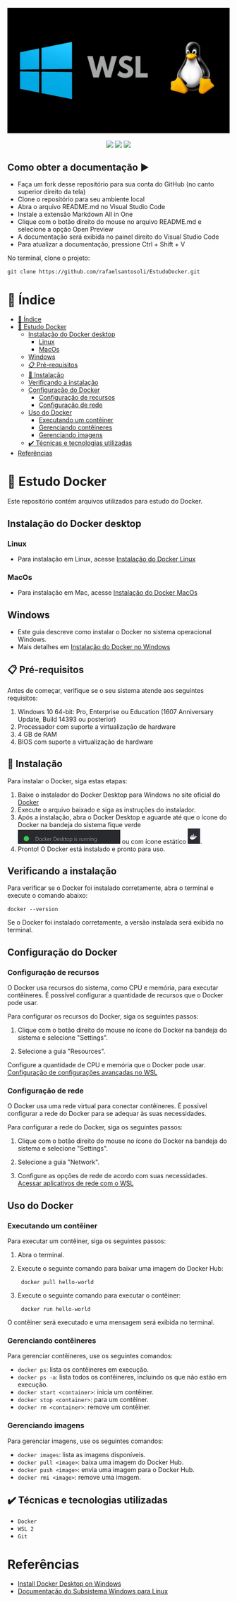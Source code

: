 ![Docker + WSL + Linux](/Imagens/template.jpg)


<p align="center">
<img src="http://img.shields.io/static/v1?label=STATUS&message=EM%20DESENVOLVIMENTO&color=GREEN&style=for-the-badge"/>
<img src="http://img.shields.io/static/v1?label=Docker&message=v4.20.1&color=blue&style=for-the-badge"/>
<img src="http://img.shields.io/static/v1?label=WSL&message=2&color=green&style=for-the-badge"/>
</p>

## Como obter a documentação :arrow_forward:

- Faça um fork desse repositório para sua conta do GitHub (no canto superior direito da tela)
- Clone o repositório para seu ambiente local
- Abra o arquivo README.md no Visual Studio Code
- Instale a extensão Markdown All in One
- Clique com o botão direito do mouse no arquivo README.md e selecione a opção Open Preview
- A documentação será exibida no painel direito do Visual Studio Code
- Para atualizar a documentação, pressione Ctrl + Shift + V


No terminal, clone o projeto: 

    git clone https://github.com/rafaelsantosoli/EstudoDocker.git


# 📖 Índice

- [📖 Índice](#-índice)
- [🚀 Estudo Docker](#-estudo-docker)
  - [Instalação do Docker desktop](#instalação-do-docker-desktop)
    - [Linux](#linux)
    - [MacOs](#macos)
  - [Windows](#windows)
  - [📋 Pré-requisitos](#-pré-requisitos)
  - [🔧 Instalação](#-instalação)
  - [Verificando a instalação](#verificando-a-instalação)
  - [Configuração do Docker](#configuração-do-docker)
    - [Configuração de recursos](#configuração-de-recursos)
    - [Configuração de rede](#configuração-de-rede)
  - [Uso do Docker](#uso-do-docker)
    - [Executando um contêiner](#executando-um-contêiner)
    - [Gerenciando contêineres](#gerenciando-contêineres)
    - [Gerenciando imagens](#gerenciando-imagens)
  - [✔️ Técnicas e tecnologias utilizadas](#️-técnicas-e-tecnologias-utilizadas)
- [Referências](#referências)



# 🚀 Estudo Docker

Este repositório contém arquivos utilizados para estudo do Docker.


## Instalação do Docker desktop 

### Linux

- Para instalação em Linux, acesse [Instalação do Docker Linux](/1%20-%20Introdução/8%20-%20Instalação%20do%20docker%20no%20linux.txt)

### MacOs

- Para instalação em Mac, acesse [Instalação do Docker MacOs](/1%20-%20Introdução/7%20-%20Instalação%20docker%20no%20mac.txt)

## Windows
- Este guia descreve como instalar o Docker no sistema operacional Windows.
- Mais detalhes em [Instalação do Docker no Windows](/1%20-%20Introdução/6%20-%20Instalação%20do%20docker%20no%20windows.txt)

## 📋 Pré-requisitos
Antes de começar, verifique se o seu sistema atende aos seguintes requisitos:

1. Windows 10 64-bit: Pro, Enterprise ou Education (1607 Anniversary Update, Build 14393 ou posterior)
2. Processador com suporte a virtualização de hardware
3. 4 GB de RAM
4. BIOS com suporte a virtualização de hardware

## 🔧 Instalação
Para instalar o Docker, siga estas etapas:

1. Baixe o instalador do Docker Desktop para Windows no site oficial do [Docker](https://www.docker.com/products/docker-desktop)
2. Execute o arquivo baixado e siga as instruções do instalador.
3. Após a instalação, abra o Docker Desktop e aguarde até que o ícone do Docker na bandeja do sistema fique verde ![Status](/Imagens/Status%20docker.png) ou com ícone estático ![ícone](/Imagens/Icone%20Docker.png).
4. Pronto! O Docker está instalado e pronto para uso.

## Verificando a instalação
Para verificar se o Docker foi instalado corretamente, abra o terminal e execute o comando abaixo:

    docker --version

Se o Docker foi instalado corretamente, a versão instalada será exibida no terminal.

## Configuração do Docker

### Configuração de recursos

O Docker usa recursos do sistema, como CPU e memória, para executar contêineres. É possível configurar a quantidade de recursos que o Docker pode usar.

Para configurar os recursos do Docker, siga os seguintes passos:

1. Clique com o botão direito do mouse no ícone do Docker na bandeja do sistema e selecione "Settings".
 
2. Selecione a guia "Resources".

Configure a quantidade de CPU e memória que o Docker pode usar.
[Configuração de configurações avançadas no WSL](https://learn.microsoft.com/pt-br/windows/wsl/wsl-config)

### Configuração de rede
O Docker usa uma rede virtual para conectar contêineres. É possível configurar a rede do Docker para se adequar às suas necessidades.

Para configurar a rede do Docker, siga os seguintes passos:

1. Clique com o botão direito do mouse no ícone do Docker na bandeja do sistema e selecione "Settings".

2. Selecione a guia "Network".

3. Configure as opções de rede de acordo com suas necessidades.
[Acessar aplicativos de rede com o WSL](https://learn.microsoft.com/pt-br/windows/wsl/networking)

## Uso do Docker
### Executando um contêiner

Para executar um contêiner, siga os seguintes passos:

1. Abra o terminal.

2. Execute o seguinte comando para baixar uma imagem do Docker Hub:

        docker pull hello-world

3. Execute o seguinte comando para executar o contêiner:

        docker run hello-world

O contêiner será executado e uma mensagem será exibida no terminal.

### Gerenciando contêineres

Para gerenciar contêineres, use os seguintes comandos:

- ``docker ps``: lista os contêineres em execução.
- ``docker ps -a``: lista todos os contêineres, incluindo os que não estão em execução.
- ``docker start <container>``: inicia um contêiner.
- ``docker stop <container>``: para um contêiner.
- ``docker rm <container>``: remove um contêiner.

### Gerenciando imagens

Para gerenciar imagens, use os seguintes comandos:

- ``docker images``: lista as imagens disponíveis.
- ``docker pull <image>``: baixa uma imagem do Docker Hub.
- ``docker push <image>``: envia uma imagem para o Docker Hub.
- ``docker rmi <image>``: remove uma imagem.

## ✔️ Técnicas e tecnologias utilizadas

- ``Docker``
- ``WSL 2``
- ``Git``

# Referências
- [Install Docker Desktop on Windows](https://docs.docker.com/desktop/install/windows-install/)
- [Documentação do Subsistema Windows para Linux](https://learn.microsoft.com/pt-br/windows/wsl/)
